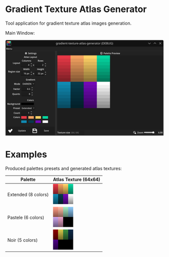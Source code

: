 # Gradient Texture Atlas Generator

Tool application for gradient texture atlas images generation.

Main Window:

![Screen 01](docs/screen_01.png)

# Examples 

Produced palettes presets and generated atlas textures:

|Palette|Atlas Texture (64x64)|
|-----|-----|
|Extended (8 colors)|![Extended](docs/atlas_example_01.png)|
|Pastele (6 colors)|![Pastele](docs/atlas_example_02.png)|
|Noir (5 colors)|![Noir](docs/atlas_example_03.png)|